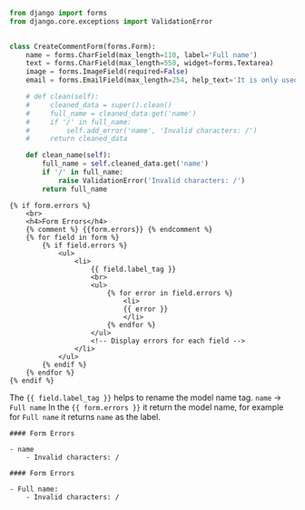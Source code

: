 ```Python
from django import forms
from django.core.exceptions import ValidationError

  
class CreateCommentForm(forms.Form):
    name = forms.CharField(max_length=110, label='Full name')
    text = forms.CharField(max_length=550, widget=forms.Textarea)
    image = forms.ImageField(required=False)
    email = forms.EmailField(max_length=254, help_text='It is only used to respond to you and is not displayed to others.')

    # def clean(self):
    #     cleaned_data = super().clean()
    #     full_name = cleaned_data.get('name')
    #     if '/' in full_name:
    #         self.add_error('name', 'Invalid characters: /')
    #     return cleaned_data

    def clean_name(self):
        full_name = self.cleaned_data.get('name')
        if '/' in full_name:
            raise ValidationError('Invalid characters: /')
        return full_name
```

```Django
{% if form.errors %}
	<br>
	<h4>Form Errors</h4>
	{% comment %} {{form.errors}} {% endcomment %}
	{% for field in form %}
		{% if field.errors %}
			<ul>
				<li>
					{{ field.label_tag }}
					<br>
					<ul>
						{% for error in field.errors %}
							<li>
							{{ error }}
							</li>
						{% endfor %}
					</ul>
					<!-- Display errors for each field -->
				</li>
			</ul>
		{% endif %}
	{% endfor %}
{% endif %}
```

The `{{ field.label_tag }}` helps to rename the model name tag. `name` -> `Full name`
In the `{{ form.errors }}` it return the model name, for example for `Full name` it returns `name` as the label.


```Bad-output
#### Form Errors

- name
    - Invalid characters: /
```

``` Good-output
#### Form Errors

- Full name:  
    - Invalid characters: /
```